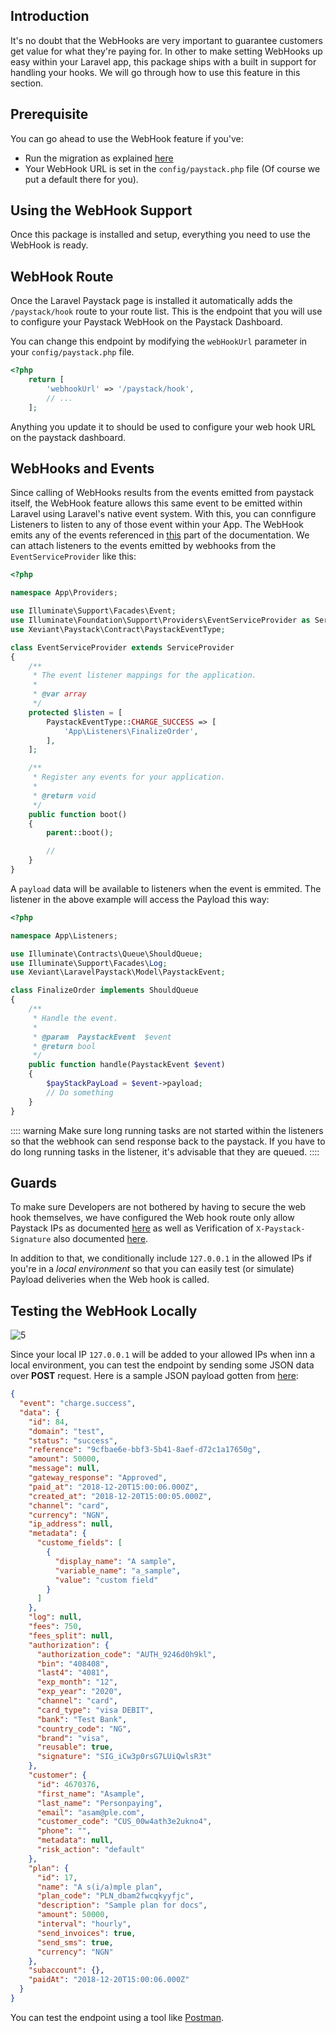 ## Introduction

It's no doubt that the WebHooks are very important to guarantee customers get value for what they're paying for. In other to make setting WebHooks up easy within your Laravel app, this package ships with a built in support for handling your hooks. We will go through how to use this feature in this section.

## Prerequisite
You can go ahead to use the WebHook feature if you've:
- Run the migration as explained [here][1]
- Your WebHook URL is set in the `config/paystack.php` file (Of course we put a default there for you).

## Using the WebHook Support
Once this package is installed and setup, everything you need to use the WebHook is ready.

## WebHook Route
Once the Laravel Paystack page is installed it automatically adds the `/paystack/hook` route to your route list. This is the endpoint that you will use to configure your Paystack WebHook on the Paystack Dashboard.

You can change this endpoint by modifying the `webHookUrl` parameter in your `config/paystack.php` file.

```php
<?php
    return [
        'webhookUrl' => '/paystack/hook',
        // ...
    ];
```
Anything you update it to should be used to configure your web hook URL on the paystack dashboard.

## WebHooks and Events
Since calling of WebHooks results from the events emitted from paystack itself, the WebHook feature allows this same event to be emitted within Laravel using Laravel's native event system. With this, you can connfigure Listeners to listen to any of those event within your App. The WebHook emits any of the events referenced in [this][2] part of the documentation. We can attach listeners to the events emitted by webhooks from the `EventServiceProvider` like this:

```php
<?php

namespace App\Providers;

use Illuminate\Support\Facades\Event;
use Illuminate\Foundation\Support\Providers\EventServiceProvider as ServiceProvider;
use Xeviant\Paystack\Contract\PaystackEventType;

class EventServiceProvider extends ServiceProvider
{
    /**
     * The event listener mappings for the application.
     *
     * @var array
     */
    protected $listen = [
        PaystackEventType::CHARGE_SUCCESS => [
            'App\Listeners\FinalizeOrder',
        ],
    ];

    /**
     * Register any events for your application.
     *
     * @return void
     */
    public function boot()
    {
        parent::boot();

        //
    }
}
```
A `payload` data will be available to listeners when the event is emmited. The listener in the above example will access the Payload this way:
```php
<?php

namespace App\Listeners;

use Illuminate\Contracts\Queue\ShouldQueue;
use Illuminate\Support\Facades\Log;
use Xeviant\LaravelPaystack\Model\PaystackEvent;

class FinalizeOrder implements ShouldQueue
{
    /**
     * Handle the event.
     *
     * @param  PaystackEvent  $event
     * @return bool
     */
    public function handle(PaystackEvent $event)
    {
        $payStackPayLoad = $event->payload;
        // Do something
    }
}
```

:::: warning
Make sure long running tasks are not started within the listeners so that the webhook can send response back to the paystack. If you have to do long running tasks in the listener, it's advisable that they are queued.
::::
## Guards
To make sure Developers are not bothered by having to secure the web hook themselves, we have configured the Web hook route only allow Paystack IPs as documented [here][3] as well as Verification of `X-Paystack-Signature` also documented [here][4].

In addition to that, we conditionally include `127.0.0.1` in the allowed IPs if you're in a *local environment* so that you can easily test (or simulate) Payload deliveries when the Web hook is called.

## Testing the WebHook Locally
![5]

Since your local IP `127.0.0.1` will be added to your allowed IPs when inn a local environment, you can test the endpoint by sending some JSON data over **POST** request. Here is a sample JSON payload gotten from [here][6]:

```JSON
{
  "event": "charge.success",
  "data": {
    "id": 84,
    "domain": "test",
    "status": "success",
    "reference": "9cfbae6e-bbf3-5b41-8aef-d72c1a17650g",
    "amount": 50000,
    "message": null,
    "gateway_response": "Approved",
    "paid_at": "2018-12-20T15:00:06.000Z",
    "created_at": "2018-12-20T15:00:05.000Z",
    "channel": "card",
    "currency": "NGN",
    "ip_address": null,
    "metadata": {
      "custome_fields": [
        {
          "display_name": "A sample",
          "variable_name": "a_sample",
          "value": "custom field"
        }
      ]
    },
    "log": null,
    "fees": 750,
    "fees_split": null,
    "authorization": {
      "authorization_code": "AUTH_9246d0h9kl",
      "bin": "408408",
      "last4": "4081",
      "exp_month": "12",
      "exp_year": "2020",
      "channel": "card",
      "card_type": "visa DEBIT",
      "bank": "Test Bank",
      "country_code": "NG",
      "brand": "visa",
      "reusable": true,
      "signature": "SIG_iCw3p0rsG7LUiQwlsR3t"
    },
    "customer": {
      "id": 4670376,
      "first_name": "Asample",
      "last_name": "Personpaying",
      "email": "asam@ple.com",
      "customer_code": "CUS_00w4ath3e2ukno4",
      "phone": "",
      "metadata": null,
      "risk_action": "default"
    },
    "plan": {
      "id": 17,
      "name": "A s(i/a)mple plan",
      "plan_code": "PLN_dbam2fwcqkyyfjc",
      "description": "Sample plan for docs",
      "amount": 50000,
      "interval": "hourly",
      "send_invoices": true,
      "send_sms": true,
      "currency": "NGN"
    },
    "subaccount": {},
    "paidAt": "2018-12-20T15:00:06.000Z"
  }
}
```
You can test the endpoint using a tool like [Postman][7].

[1]: /laravel#run-migrations
[2]: https://developers.paystack.co/docs/events#section-types-of-events
[3]: https://developers.paystack.co/docs/events#section-confirming-events
[4]: https://developers.paystack.co/docs/events#section-confirming-events
[5]: https://res.cloudinary.com/xeviant/image/upload/v1560456632/Screenshot_2019-06-13_at_6.19.18_PM_ve66xc.png
[6]: https://developers.paystack.co/docs/events#section-structure-of-an-event-object
[7]: https://www.getpostman.com/downloads/

